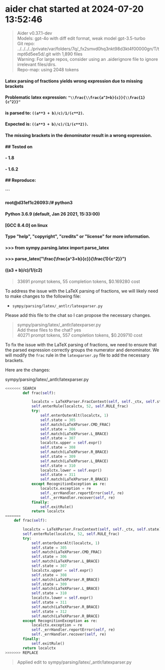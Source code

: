 
# aider chat started at 2024-07-20 13:52:46

> Aider v0.37.1-dev  
> Models: gpt-4o with diff edit format, weak model gpt-3.5-turbo  
> Git repo: ../../../../private/var/folders/7q/_fx2smvd0hq3nkt98d3kt4f00000gn/T/tmpt6d5ee5d/.git with 1,890 files  
> Warning: For large repos, consider using an .aiderignore file to ignore irrelevant files/dirs.  
> Repo-map: using 2048 tokens  

#### Latex parsing of fractions yields wrong expression due to missing brackets  
#### Problematic latex expression: `"\\frac{\\frac{a^3+b}{c}}{\\frac{1}{c^2}}"`  
####   
#### is parsed to: `((a**3 + b)/c)/1/(c**2)`.  
####   
#### Expected is: `((a**3 + b)/c)/(1/(c**2))`.   
####   
#### The missing brackets in the denominator result in a wrong expression.  
####   
#### ## Tested on  
####   
#### - 1.8  
#### - 1.6.2  
####   
#### ## Reproduce:  
####   
#### ```  
#### root@d31ef1c26093:/# python3  
#### Python 3.6.9 (default, Jan 26 2021, 15:33:00)  
#### [GCC 8.4.0] on linux  
#### Type "help", "copyright", "credits" or "license" for more information.  
#### >>> from sympy.parsing.latex import parse_latex  
#### >>> parse_latex("\\frac{\\frac{a^3+b}{c}}{\\frac{1}{c^2}}")  
#### ((a**3 + b)/c)/1/(c**2)  
####   
####  
> 33691 prompt tokens, 55 completion tokens, $0.169280 cost  

To address the issue with the LaTeX parsing of fractions, we will likely need to make changes to the following file:

- `sympy/parsing/latex/_antlr/latexparser.py`

Please add this file to the chat so I can propose the necessary changes.

> sympy/parsing/latex/_antlr/latexparser.py  
> Add these files to the chat? yes  
> 40271 prompt tokens, 557 completion tokens, $0.209710 cost  

To fix the issue with the LaTeX parsing of fractions, we need to ensure that the parsed expression correctly groups the numerator and denominator. We will modify the `frac` rule in the `latexparser.py` file to add the necessary brackets.

Here are the changes:

sympy/parsing/latex/_antlr/latexparser.py
```python
<<<<<<< SEARCH
        def frac(self):

            localctx = LaTeXParser.FracContext(self, self._ctx, self.state)
            self.enterRule(localctx, 52, self.RULE_frac)
            try:
                self.enterOuterAlt(localctx, 1)
                self.state = 305
                self.match(LaTeXParser.CMD_FRAC)
                self.state = 306
                self.match(LaTeXParser.L_BRACE)
                self.state = 307
                localctx.upper = self.expr()
                self.state = 308
                self.match(LaTeXParser.R_BRACE)
                self.state = 309
                self.match(LaTeXParser.L_BRACE)
                self.state = 310
                localctx.lower = self.expr()
                self.state = 311
                self.match(LaTeXParser.R_BRACE)
            except RecognitionException as re:
                localctx.exception = re
                self._errHandler.reportError(self, re)
                self._errHandler.recover(self, re)
            finally:
                self.exitRule()
            return localctx
=======
    def frac(self):

        localctx = LaTeXParser.FracContext(self, self._ctx, self.state)
        self.enterRule(localctx, 52, self.RULE_frac)
        try:
            self.enterOuterAlt(localctx, 1)
            self.state = 305
            self.match(LaTeXParser.CMD_FRAC)
            self.state = 306
            self.match(LaTeXParser.L_BRACE)
            self.state = 307
            localctx.upper = self.expr()
            self.state = 308
            self.match(LaTeXParser.R_BRACE)
            self.state = 309
            self.match(LaTeXParser.L_BRACE)
            self.state = 310
            localctx.lower = self.expr()
            self.state = 311
            self.match(LaTeXParser.R_BRACE)
            self.state = 312
            self.match(LaTeXParser.R_BRACE)
        except RecognitionException as re:
            localctx.exception = re
            self._errHandler.reportError(self, re)
            self._errHandler.recover(self, re)
        finally:
            self.exitRule()
        return localctx
>>>>>>> REPLACE
```

> Applied edit to sympy/parsing/latex/_antlr/latexparser.py  
